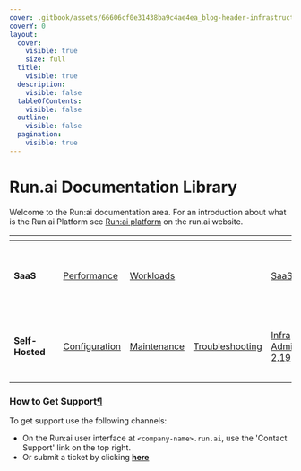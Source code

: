 ```yaml
---
cover: .gitbook/assets/66606cf0e31438ba9c4ae4ea_blog-header-infrastructure.svg
coverY: 0
layout:
  cover:
    visible: true
    size: full
  title:
    visible: true
  description:
    visible: false
  tableOfContents:
    visible: false
  outline:
    visible: false
  pagination:
    visible: true
---
```


# Run.ai Documentation Library

Welcome to the Run:ai documentation area. For an introduction about what is the Run:ai Platform see [Run:ai platform](https://www.run.ai/platform/) on the run.ai website.

<table data-card-size="large" data-view="cards"><thead><tr><th></th><th></th><th></th><th></th><th></th><th data-hidden data-card-target data-type="content-ref"></th><th data-hidden data-card-cover data-type="files"></th></tr></thead><tbody><tr><td><strong>SaaS</strong></td><td></td><td><a href="https://app.gitbook.com/s/iMaP8ysgRuxVaZ25VjAb/">Performance</a></td><td><a href="https://app.gitbook.com/s/iMaP8ysgRuxVaZ25VjAb/workloads/workload-overview">Workloads</a></td><td></td><td><a href="https://app.gitbook.com/o/-MA1LVuAa2r7iEH23aFf/s/iMaP8ysgRuxVaZ25VjAb/">SaaS</a></td><td><a href=".gitbook/assets/Screen Shot 2025-01-06 at 12.13.23 PM.png">Screen Shot 2025-01-06 at 12.13.23 PM.png</a></td></tr><tr><td><strong>Self-Hosted</strong></td><td></td><td><a href="https://app.gitbook.com/s/olkNmoNWNPHVGl9PB9R1/config">Configuration</a></td><td><a href="https://app.gitbook.com/s/olkNmoNWNPHVGl9PB9R1/maintenance">Maintenance</a></td><td><a href="https://app.gitbook.com/s/olkNmoNWNPHVGl9PB9R1/troubleshooting/troubleshooting">Troubleshooting</a></td><td><a href="https://app.gitbook.com/o/-MA1LVuAa2r7iEH23aFf/s/olkNmoNWNPHVGl9PB9R1/">Infra Admin 2.19</a></td><td><a href=".gitbook/assets/Screen Shot 2025-01-06 at 12.13.59 PM.png">Screen Shot 2025-01-06 at 12.13.59 PM.png</a></td></tr></tbody></table>



### How to Get Support[¶](https://docs.run.ai/v2.19/home/overview/#how-to-get-support) <a href="#how-to-get-support" id="how-to-get-support"></a>

To get support use the following channels:

* On the Run:ai user interface at `<company-name>.run.ai`, use the 'Contact Support' link on the top right.
* Or submit a ticket by clicking [**here**](https://runai.secure.force.com/casesupport/CreateCaseForm)

